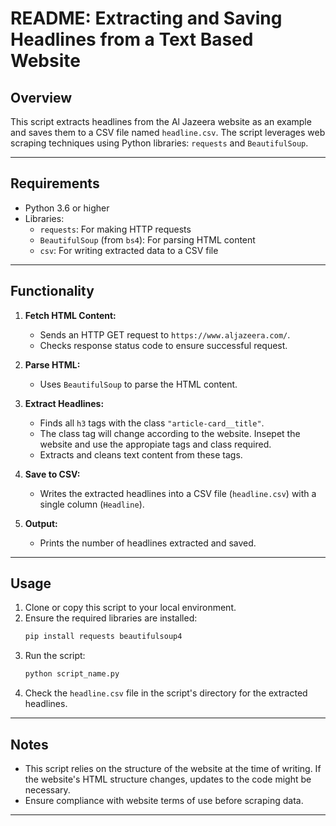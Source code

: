 # README: Extracting and Saving Headlines from a Text Based Website

## Overview
This script extracts headlines from the Al Jazeera website as an example and saves them to a CSV file named `headline.csv`. The script leverages web scraping techniques using Python libraries: `requests` and `BeautifulSoup`.

---

## Requirements
- Python 3.6 or higher
- Libraries:
  - `requests`: For making HTTP requests
  - `BeautifulSoup` (from `bs4`): For parsing HTML content
  - `csv`: For writing extracted data to a CSV file

---

## Functionality
1. **Fetch HTML Content:**
   - Sends an HTTP GET request to `https://www.aljazeera.com/`.
   - Checks response status code to ensure successful request.

2. **Parse HTML:**
   - Uses `BeautifulSoup` to parse the HTML content.

3. **Extract Headlines:**
   - Finds all `h3` tags with the class `"article-card__title"`.
   - The class tag will change according to the website. Insepet the website and use the appropiate tags and class required.
   - Extracts and cleans text content from these tags.

4. **Save to CSV:**
   - Writes the extracted headlines into a CSV file (`headline.csv`) with a single column (`Headline`).

5. **Output:**
   - Prints the number of headlines extracted and saved.

---

## Usage
1. Clone or copy this script to your local environment.
2. Ensure the required libraries are installed:
   ```bash
   pip install requests beautifulsoup4
   ```
3. Run the script:
   ```bash
   python script_name.py
   ```
4. Check the `headline.csv` file in the script's directory for the extracted headlines.

---

## Notes
- This script relies on the structure of the website at the time of writing. If the website's HTML structure changes, updates to the code might be necessary.
- Ensure compliance with website terms of use before scraping data.

---
